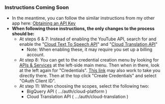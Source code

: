 ### Instructions Coming Soon 
* In the meantime, you can follow the similar instructions from my other app here: [Obtaining an API Key](https://github.com/ThioJoe/YT-Spammer-Purge/wiki/Instructions:-Obtaining-an-API-Key)
* **When following those instructions, the only changes to the process should be:**
  - At steps 6 & 7: Instead of enabling the YouTube API, search for and enable the "[Cloud Text To Speech API](https://console.cloud.google.com/apis/library/speech.googleapis.com)" and "[Cloud Translation API](https://console.cloud.google.com/apis/library/translate.googleapis.com)"
    - Note: When enabling these, it may require you set up a billing account.
  - At step 8: You can get to the credential creation menu by looking for [APIs & Services](https://console.cloud.google.com/apis/dashboard) at the left-side main menu. Then when in there, look at the left again for "Credentials". [This link](https://console.cloud.google.com/apis/credentials) may also work to take you directly there. Then at the top click "Create Credentials" and select "OAuth Client ID".
  - At step 11: When choosing the scopes, select the following two:
    - BigQuery API  ( .../auth/cloud-platform )
    - Cloud Translation API ( .../auth/cloud-translation )